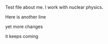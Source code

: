 Test file about me. I work with nuclear physics.

Here is another line

yet more changes

it keeps coming
